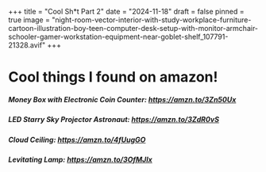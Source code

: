 +++
title = "Cool Sh*t Part 2"
date = "2024-11-18"
draft = false
pinned = true
image = "night-room-vector-interior-with-study-workplace-furniture-cartoon-illustration-boy-teen-computer-desk-setup-with-monitor-armchair-schooler-gamer-workstation-equipment-near-goblet-shelf_107791-21328.avif"
+++
# Cool things I found on amazon!

##### **Money Box with Electronic Coin Counter:** <https://amzn.to/3Zn50Ux>

##### LED Starry Sky Projector Astronaut: <https://amzn.to/3ZdR0vS>

##### **Cloud Ceiling:** <https://amzn.to/4fUugGO>

##### Levitating Lamp: <https://amzn.to/3OfMJlx>